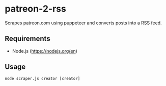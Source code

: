 # patreon-2-rss 

Scrapes patreon.com using puppeteer and converts posts into a RSS feed.

## Requirements

- Node.js (https://nodejs.org/en)

## Usage

`node scraper.js creator [creator]`
